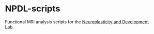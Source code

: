 # NPDL-scripts

Functional MRI analysis scripts for the [Neuroplasticity and Development
Lab](http://sites.krieger.jhu.edu/bedny-lab/).
